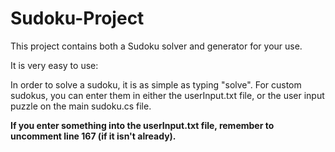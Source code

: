 # Sudoku-Project
This project contains both a Sudoku solver and generator for your use.

It is very easy to use:

In order to solve a sudoku, it is as simple as typing "solve".
For custom sudokus, you can enter them in either the userInput.txt file, or the user input puzzle on the main sudoku.cs file.

<b>If you enter something into the userInput.txt file, remember to uncomment line 167 (if it isn't already).</b>
